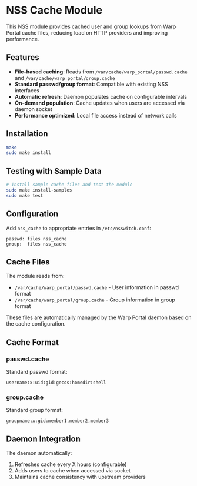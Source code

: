 # NSS Cache Module

This NSS module provides cached user and group lookups from Warp Portal cache files, reducing load on HTTP providers and improving performance.

## Features

- **File-based caching**: Reads from `/var/cache/warp_portal/passwd.cache` and `/var/cache/warp_portal/group.cache`
- **Standard passwd/group format**: Compatible with existing NSS interfaces
- **Automatic refresh**: Daemon populates cache on configurable intervals
- **On-demand population**: Cache updates when users are accessed via daemon socket
- **Performance optimized**: Local file access instead of network calls

## Installation

```bash
make
sudo make install
```

## Testing with Sample Data

```bash
# Install sample cache files and test the module
sudo make install-samples
sudo make test
```

## Configuration

Add `nss_cache` to appropriate entries in `/etc/nsswitch.conf`:

```
passwd: files nss_cache
group:  files nss_cache
```

## Cache Files

The module reads from:
- `/var/cache/warp_portal/passwd.cache` - User information in passwd format
- `/var/cache/warp_portal/group.cache` - Group information in group format

These files are automatically managed by the Warp Portal daemon based on the cache configuration.

## Cache Format

### passwd.cache
Standard passwd format:
```
username:x:uid:gid:gecos:homedir:shell
```

### group.cache  
Standard group format:
```
groupname:x:gid:member1,member2,member3
```

## Daemon Integration

The daemon automatically:
1. Refreshes cache every X hours (configurable)
2. Adds users to cache when accessed via socket
3. Maintains cache consistency with upstream providers